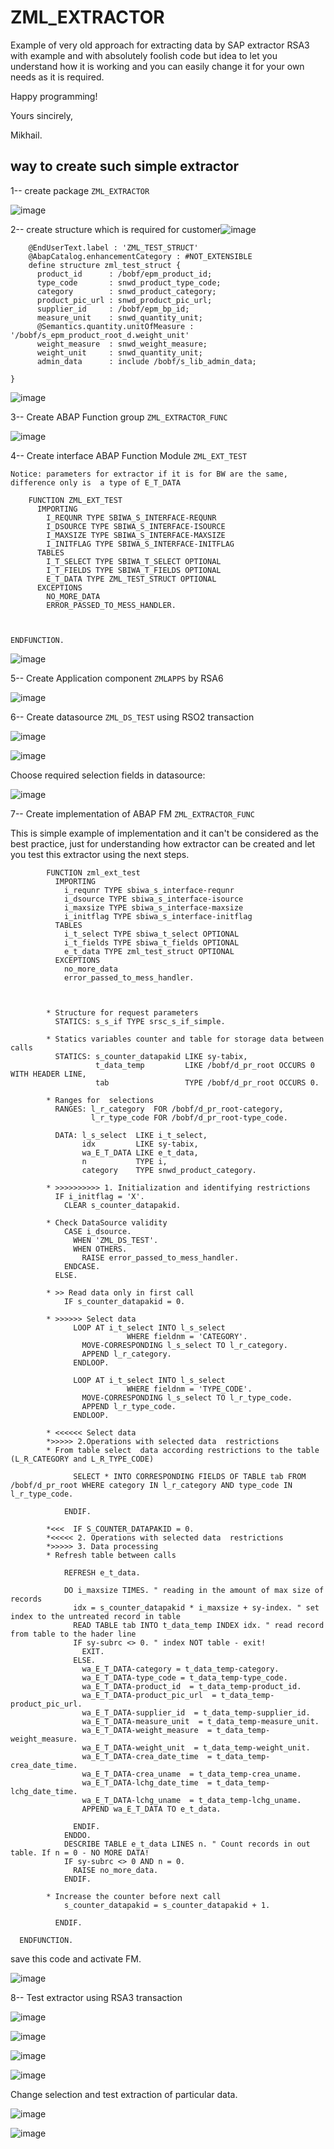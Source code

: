 # ZML_EXTRACTOR
Example of very old approach for extracting data by SAP extractor RSA3 with example and with absolutely foolish code but idea to let you understand how it is working and you can easily change it for your own needs as it is required.

Happy programming!

Yours sincirely,

Mikhail.

## way to create such simple extractor

1-- create package `ZML_EXTRACTOR`

![image](https://github.com/lukcad/ZML_EXTRACTOR/assets/22641302/2c4bbb86-90b2-4087-b0ae-08305a434168)

2-- create structure which is required for customer![image](https://github.com/lukcad/ZML_EXTRACTOR/assets/22641302/65be28f7-4000-410d-b3ee-9fa250a7d41b)

    	@EndUserText.label : 'ZML_TEST_STRUCT'
    	@AbapCatalog.enhancementCategory : #NOT_EXTENSIBLE
    	define structure zml_test_struct {
    	  product_id      : /bobf/epm_product_id;
    	  type_code       : snwd_product_type_code;
    	  category        : snwd_product_category;
    	  product_pic_url : snwd_product_pic_url;
    	  supplier_id     : /bobf/epm_bp_id;
    	  measure_unit    : snwd_quantity_unit;
    	  @Semantics.quantity.unitOfMeasure : '/bobf/s_epm_product_root_d.weight_unit'
    	  weight_measure  : snwd_weight_measure;
    	  weight_unit     : snwd_quantity_unit;
    	  admin_data      : include /bobf/s_lib_admin_data;
    	
    }

![image](https://github.com/lukcad/ZML_EXTRACTOR/assets/22641302/1d7624b9-65a2-4f78-891a-e37896f2981c)

3-- Create ABAP Function group `ZML_EXTRACTOR_FUNC`

![image](https://github.com/lukcad/ZML_EXTRACTOR/assets/22641302/9d7777d1-ed2e-449d-b86b-784643eac65d)


4-- Create interface ABAP Function Module `ZML_EXT_TEST` 

	Notice: parameters for extractor if it is for BW are the same, difference only is  a type of E_T_DATA

    	FUNCTION ZML_EXT_TEST
    	  IMPORTING
    	    I_REQUNR TYPE SBIWA_S_INTERFACE-REQUNR
    	    I_DSOURCE TYPE SBIWA_S_INTERFACE-ISOURCE
    	    I_MAXSIZE TYPE SBIWA_S_INTERFACE-MAXSIZE
    	    I_INITFLAG TYPE SBIWA_S_INTERFACE-INITFLAG
    	  TABLES
    	    I_T_SELECT TYPE SBIWA_T_SELECT OPTIONAL
    	    I_T_FIELDS TYPE SBIWA_T_FIELDS OPTIONAL
    	    E_T_DATA TYPE ZML_TEST_STRUCT OPTIONAL
    	  EXCEPTIONS
    	    NO_MORE_DATA
    	    ERROR_PASSED_TO_MESS_HANDLER.
    	
    	
    	
    ENDFUNCTION.

![image](https://github.com/lukcad/ZML_EXTRACTOR/assets/22641302/13dbf08d-5101-4826-b76e-c52e486cea6f)

5-- Create Application component `ZMLAPPS` by RSA6

![image](https://github.com/lukcad/ZML_EXTRACTOR/assets/22641302/e00db546-a441-4f9f-851f-ed9b6f3d16a3)


6-- Create datasource `ZML_DS_TEST` using RSO2 transaction

![image](https://github.com/lukcad/ZML_EXTRACTOR/assets/22641302/d5e2a80f-e405-4adb-b896-2841d5e5966c)

![image](https://github.com/lukcad/ZML_EXTRACTOR/assets/22641302/067b5f0e-20f8-4b20-9ed0-10e5a457860b)

Choose required selection fields in datasource:

![image](https://github.com/lukcad/ZML_EXTRACTOR/assets/22641302/2dc5aaa2-2dbe-4ad0-8727-bd18d8aa7d2a)

7-- Create implementation of ABAP FM `ZML_EXTRACTOR_FUNC`

This is simple example of implementation and it can't be considered as the best practice, just for understanding how extractor can be created and let you test this extractor using the next steps.


      		FUNCTION zml_ext_test
      		  IMPORTING
      		    i_requnr TYPE sbiwa_s_interface-requnr
      		    i_dsource TYPE sbiwa_s_interface-isource
      		    i_maxsize TYPE sbiwa_s_interface-maxsize
      		    i_initflag TYPE sbiwa_s_interface-initflag
      		  TABLES
      		    i_t_select TYPE sbiwa_t_select OPTIONAL
      		    i_t_fields TYPE sbiwa_t_fields OPTIONAL
      		    e_t_data TYPE zml_test_struct OPTIONAL
      		  EXCEPTIONS
      		    no_more_data
      		    error_passed_to_mess_handler.
      		
      		
      		
      		* Structure for request parameters
      		  STATICS: s_s_if TYPE srsc_s_if_simple.
      		
      		* Statics variables counter and table for storage data between  calls
      		  STATICS: s_counter_datapakid LIKE sy-tabix,
      		           t_data_temp         LIKE /bobf/d_pr_root OCCURS 0 WITH HEADER LINE,
      		           tab                 TYPE /bobf/d_pr_root OCCURS 0.
      		
      		* Ranges for  selections
      		  RANGES: l_r_category  FOR /bobf/d_pr_root-category,
      		          l_r_type_code FOR /bobf/d_pr_root-type_code.
      		
      		  DATA: l_s_select  LIKE i_t_select,
      		        idx         LIKE sy-tabix,
      		        wa_E_T_DATA LIKE e_t_data,
      		        n           TYPE i,
      		        category    TYPE snwd_product_category.
      		
      		* >>>>>>>>>> 1. Initialization and identifying restrictions
      		  IF i_initflag = 'X'.
      		    CLEAR s_counter_datapakid.
      		
      		* Check DataSource validity
      		    CASE i_dsource.
      		      WHEN 'ZML_DS_TEST'.
      		      WHEN OTHERS.
      		        RAISE error_passed_to_mess_handler.
      		    ENDCASE.
      		  ELSE.
      		
      		* >> Read data only in first call
      		    IF s_counter_datapakid = 0.
      		
      		* >>>>>> Select data
      		      LOOP AT i_t_select INTO l_s_select
      		                  WHERE fieldnm = 'CATEGORY'.
      		        MOVE-CORRESPONDING l_s_select TO l_r_category.
      		        APPEND l_r_category.
      		      ENDLOOP.
      		
      		      LOOP AT i_t_select INTO l_s_select
      		                  WHERE fieldnm = 'TYPE_CODE'.
      		        MOVE-CORRESPONDING l_s_select TO l_r_type_code.
      		        APPEND l_r_type_code.
      		      ENDLOOP.
      		
      		* <<<<<< Select data
      		*>>>>> 2.Operations with selected data  restrictions
      		* From table select  data according restrictions to the table  (L_R_CATEGORY and L_R_TYPE_CODE)
      		
      		      SELECT * INTO CORRESPONDING FIELDS OF TABLE tab FROM /bobf/d_pr_root WHERE category IN l_r_category AND type_code IN l_r_type_code.
      		
      		    ENDIF.
      		
      		*<<<  IF S_COUNTER_DATAPAKID = 0.
      		*<<<<< 2. Operations with selected data  restrictions
      		*>>>>> 3. Data processing
      		* Refresh table between calls
      		
      		    REFRESH e_t_data.
      		
      		    DO i_maxsize TIMES. " reading in the amount of max size of records
      		      idx = s_counter_datapakid * i_maxsize + sy-index. " set index to the untreated record in table
      		      READ TABLE tab INTO t_data_temp INDEX idx. " read record from table to the hader line
      		      IF sy-subrc <> 0. " index NOT table - exit!
      		        EXIT.
      		      ELSE.
      		        wa_E_T_DATA-category = t_data_temp-category.
      		        wa_E_T_DATA-type_code = t_data_temp-type_code.
      		        wa_E_T_DATA-product_id  = t_data_temp-product_id.
      		        wa_E_T_DATA-product_pic_url  = t_data_temp-product_pic_url.
      		        wa_E_T_DATA-supplier_id  = t_data_temp-supplier_id.
      		        wa_E_T_DATA-measure_unit  = t_data_temp-measure_unit.
      		        wa_E_T_DATA-weight_measure  = t_data_temp-weight_measure.
      		        wa_E_T_DATA-weight_unit  = t_data_temp-weight_unit.
      		        wa_E_T_DATA-crea_date_time  = t_data_temp-crea_date_time.
      		        wa_E_T_DATA-crea_uname  = t_data_temp-crea_uname.
      		        wa_E_T_DATA-lchg_date_time  = t_data_temp-lchg_date_time.
      		        wa_E_T_DATA-lchg_uname  = t_data_temp-lchg_uname.
      		        APPEND wa_E_T_DATA TO e_t_data.
      		
      		      ENDIF.
      		    ENDDO.
      		    DESCRIBE TABLE e_t_data LINES n. " Count records in out table. If n = 0 - NO MORE DATA!
      		    IF sy-subrc <> 0 AND n = 0.
      		      RAISE no_more_data.
      		    ENDIF.
      		
      		* Increase the counter before next call
      		    s_counter_datapakid = s_counter_datapakid + 1.
      		
      		  ENDIF.
      		
      ENDFUNCTION.

save this code and activate FM.

![image](https://github.com/lukcad/ZML_EXTRACTOR/assets/22641302/84e44676-04b9-49df-8513-290d2acc8c8a)


8-- Test extractor using RSA3 transaction

![image](https://github.com/lukcad/ZML_EXTRACTOR/assets/22641302/36c8beb3-b3ee-4276-9b21-f647014baf52)

![image](https://github.com/lukcad/ZML_EXTRACTOR/assets/22641302/846db929-6784-433a-a2ca-b0c59b99d0aa)

![image](https://github.com/lukcad/ZML_EXTRACTOR/assets/22641302/1f169701-5876-4220-aca1-214a6211eccb)

![image](https://github.com/lukcad/ZML_EXTRACTOR/assets/22641302/877e5a47-139c-48f0-bab5-2f787275d9d6)

Change selection and test extraction of particular data.

![image](https://github.com/lukcad/ZML_EXTRACTOR/assets/22641302/4180750e-fd05-40fc-935e-f002f243ef5b)

![image](https://github.com/lukcad/ZML_EXTRACTOR/assets/22641302/cf7926d3-d083-4f2a-891f-f84ebe3fc5d8)







